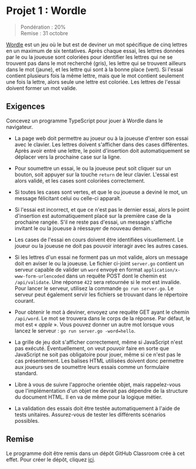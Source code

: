 # Projet 1 : Wordle

> Pondération : 20% \
> Remise : 31 octobre

[Wordle][] est un jeu où le but est de deviner un mot spécifique de cinq
lettres en un maximum de six tentatives. Après chaque essai, les lettres
données par le ou la joueuse sont coloriées pour identifier les lettres
qui ne se trouvent pas dans le mot recherché (gris), les lettre qui se
trouvent ailleurs dans le mot (jaune), et les lettre qui sont à la bonne
place (vert). Si l'essai contient plusieurs fois la même lettre, mais
que le mot contient seulement une fois la lettre, alors seule une lettre
est coloriée. Les lettres de l'essai doivent former un mot valide.

[Wordle]: https://www.nytimes.com/games/wordle/index.html

## Exigences

Concevez un programme TypeScript pour jouer à Wordle dans le navigateur.

-   La page web doit permettre au joueur ou à la joueuse d'entrer son
    essai avec le clavier. Les lettres doivent s'afficher dans des cases
    différentes. Après avoir entré une lettre, le point d'insertion doit
    automatiquement se déplacer vers la prochaine case sur la ligne. 

-   Pour soumettre un essai, le ou la joueuse peut soit cliquer sur un
    bouton, soit appuyer sur la touche `return` de leur clavier. L'essai
    est alors validé, et les cases sont coloriées correctement. 

-   Si toutes les cases sont vertes, et que le ou joueuse a deviné le
    mot, un message félicitant celui ou celle-ci apparaît.

-   Si l'essai est incorrect, et que ce n'est pas le dernier essai,
    alors le point d'insertion est automatiquement placé sur la première
    case de la prochaine rangée. S'il ne reste pas d'essai, un message
    s'affiche invitant le ou la joueuse à réessayer de nouveau demain.

-   Les cases de l'essai en cours doivent être identifiées visuellement.
    Le joueur ou la joueuse ne doit pas pouvoir interagir avec les
    autres cases.

-   Si les lettres d'un essai ne forment pas un mot valide, alors un
    message doit en aviser le ou la joueuse. Le fichier ci-joint
    `server.go` contient un serveur capable de valider un `word` envoyé
    en format `application/x-www-form-urlencoded` dans un requête POST
    dont le chemin est `/api/validate`. Une réponse `422` sera retournée
    si le mot est invalide. Pour lancer le serveur, utilisez la commande
    `go run server.go`. Le serveur peut également servir les fichiers se
    trouvant dans le répertoire courant.

-   Pour obtenir le mot à deviner, envoyez une requête GET ayant le
    chemin `/api/word`. Le mot se trouvera dans le corps de la réponse.
    Par défaut, le mot est « *apple* ». Vous pouvez donner un autre mot
    lorsque vous lancez le serveur : `go run server.go -word=hello`.

-   La grille de jeu doit s'afficher correctement, même si JavaScript
    n'est pas exécuté. Éventuellement, on veut pouvoir faire en sorte
    que JavaScript ne soit pas obligatoire pour jouer, même si ce n'est
    pas le cas présentement. Les balises HTML utilisées doivent donc
    permettre aux joueurs·ses de soumettre leurs essais comme un
    formulaire standard.

-   Libre à vous de suivre l'approche orientée objet, mais rappelez-vous
    que l'implémentation d'un objet ne devrait pas dépendre de la
    structure du document HTML. Il en va de même pour la logique métier.

-   La validation des essais doit être testée automatiquement à l'aide
    de tests unitaires. Assurez-vous de tester les différents scénarios
    possibles.

## Remise

Le programme doit être remis dans un dépôt GitHub Classroom crée à cet
effet. Pour créer le dépôt, cliquez [ici][GitHub Classroom].

[GitHub Classroom]: https://classroom.github.com/a/zQ796ODj


